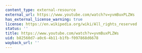 ```yaml
---
content_type: external-resource
external_url: https://www.youtube.com/watch?v=yvmBuxPLZWs
has_external_license_warning: true
license: https://en.wikipedia.org/wiki/All_rights_reserved
status: ''
title: https://www.youtube.com/watch?v=yvmBuxPLZWs
uid: b82560d7-a0c6-4b11-b1fb-f097868d6678
wayback_url: ''
---
```

